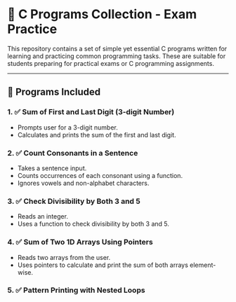 # 📘 C Programs Collection - Exam Practice

This repository contains a set of simple yet essential C programs written for learning and practicing common programming tasks. These are suitable for students preparing for practical exams or C programming assignments.

---

## 🔗 Programs Included

### 1. ✅ Sum of First and Last Digit (3-digit Number)
- Prompts user for a 3-digit number.
- Calculates and prints the sum of the first and last digit.

### 2. ✅ Count Consonants in a Sentence
- Takes a sentence input.
- Counts occurrences of each consonant using a function.
- Ignores vowels and non-alphabet characters.

### 3. ✅ Check Divisibility by Both 3 and 5
- Reads an integer.
- Uses a function to check divisibility by both 3 and 5.

### 4. ✅ Sum of Two 1D Arrays Using Pointers
- Reads two arrays from the user.
- Uses pointers to calculate and print the sum of both arrays element-wise.

### 5. ✅ Pattern Printing with Nested Loops

